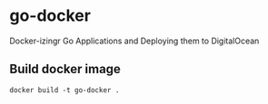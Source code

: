 # go-docker
Docker-izingr Go Applications and Deploying them to DigitalOcean

## Build docker image
`docker build -t go-docker .`